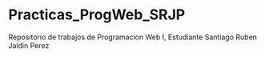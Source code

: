 # Practicas_ProgWeb_SRJP
Repositorio de trabajos de Programacion Web I, Estudiante Santiago Ruben Jaldin Perez
